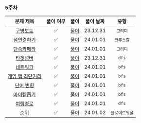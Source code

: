 ### 5주차

|                                    문제 제목                                    |  풀이 여부  |          풀이          |  풀이 날짜   |    유형    | 
|:---------------------------------------------------------------------------:|:-------:|:--------------------:|:--------:|:--------:|
|   [구명보트](https://school.programmers.co.kr/learn/courses/30/lessons/42885)   |✅|  [풀이](./구명보트.java)   | 23.12.31 |  `그리디`   |
|  [섬연결하기](https://school.programmers.co.kr/learn/courses/30/lessons/42861)   |✅|  [풀이](./섬연결하기.java)  | 24.01.01 |  `크루스칼`  |
|  [단속카메라](https://school.programmers.co.kr/learn/courses/30/lessons/42884)   |✅|  [풀이](./단속카메라.java)  | 24.01.01 |  `그리디`   |
|   [타겟넘버](https://school.programmers.co.kr/learn/courses/30/lessons/43165)   |✅|  [풀이](./타겟넘버.java)   | 23.12.31 |  `dfs`   |
|   [네트워크](https://school.programmers.co.kr/learn/courses/30/lessons/43162)   |✅|  [풀이](./네트워크.java)   | 24.01.01 |  `bfs`   |
| [게임 맵 최단거리](https://school.programmers.co.kr/learn/courses/30/lessons/1844) |✅| [풀이](./게임맵최단거리.java) | 24.01.01 |  `bfs`   |
|  [단어 변환](https://school.programmers.co.kr/learn/courses/30/lessons/43163)   |✅|  [풀이](./단어변환.java)   | 24.01.01 |  `bfs`   |
|  [아이템줍기](https://school.programmers.co.kr/learn/courses/30/lessons/87694)   |✅|  [풀이](./아이템줍기.java)  | 24.01.01 |  `bfs`   |
|   [여행경로](https://school.programmers.co.kr/learn/courses/30/lessons/43164)   |✅|  [풀이](./여행경로.java)   | 24.01.01 |  `dfs`   |
|    [순위](https://school.programmers.co.kr/learn/courses/30/lessons/49191)    |✅|   [풀이](./순위.java)    | 24.01.02 | `플로이드워셜` |
